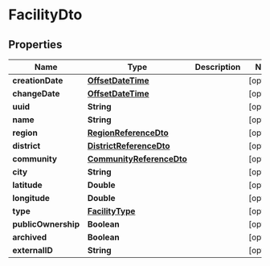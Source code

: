 # FacilityDto

## Properties
Name | Type | Description | Notes
------------ | ------------- | ------------- | -------------
**creationDate** | [**OffsetDateTime**](OffsetDateTime.md) |  |  [optional]
**changeDate** | [**OffsetDateTime**](OffsetDateTime.md) |  |  [optional]
**uuid** | **String** |  |  [optional]
**name** | **String** |  |  [optional]
**region** | [**RegionReferenceDto**](RegionReferenceDto.md) |  |  [optional]
**district** | [**DistrictReferenceDto**](DistrictReferenceDto.md) |  |  [optional]
**community** | [**CommunityReferenceDto**](CommunityReferenceDto.md) |  |  [optional]
**city** | **String** |  |  [optional]
**latitude** | **Double** |  |  [optional]
**longitude** | **Double** |  |  [optional]
**type** | [**FacilityType**](FacilityType.md) |  |  [optional]
**publicOwnership** | **Boolean** |  |  [optional]
**archived** | **Boolean** |  |  [optional]
**externalID** | **String** |  |  [optional]

